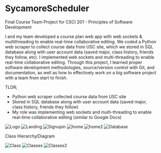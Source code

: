 # SycamoreScheduler
Final Course Team Project for CSCI 201 - Principles of Software Development

I and my team developed a course plan web app with web sockets & multithreading to enable real-time collaborative editing. We coded a Python web scraper to collect course data from USC site, which we stored in SQL database along with user account data (saved major, class history, friends they follow, etc). I implemented web sockets and multi-threading to enable real-time collaborative editing. Through this project, I learned proper software development methodologies, source/version control with Git, and documentation, as well as how to effectively work on a big software project with a team from start to finish.

TLDR;
- Python web scraper collected course data from USC site
- Stored in SQL database along with user account data (saved major, class history, friends they follow)
- My role was implementing web sockets and multi-threading to enable real-time collaborative editing (similar to Google Docs)

<img src="/img/Logo.JPG" alt="Logo"/>

<img src="/img/landingpage.JPG" alt="Landing"/>

<img src="/img/signpage.JPG" alt="Signupin"/>

<img src="/img/homepage.JPG" alt="home"/>

<img src="/img/homepage2.JPG" alt="home2"/>

<img src="/img/DatabaseSchema.JPG" alt="Database"/>

Class Hierarchy/Diagram

<img src="/img/ClassDiagram.JPG" alt="Class"/>

<img src="/img/Classes.JPG" alt="Classes"/>

<img src="/img/Classes2.JPG" alt="Classes2"/>

